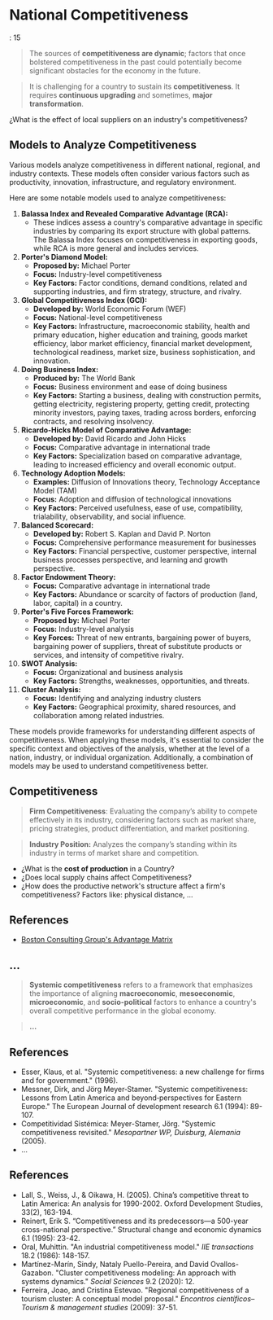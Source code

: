 # National Competitiveness

: 15

> The sources of **competitiveness are dynamic**; factors that once bolstered competitiveness in the past could potentially become significant obstacles for the economy in the future.
> 

> It is challenging for a country to sustain its **competitiveness**. It requires **continuous upgrading** and sometimes, **major transformation**.
> 

¿What is the effect of local suppliers on an industry's competitiveness?

## Models to Analyze Competitiveness

Various models analyze competitiveness in different national, regional, and industry contexts. These models often consider various factors such as productivity, innovation, infrastructure, and regulatory environment.

Here are some notable models used to analyze competitiveness:

1. **Balassa Index and Revealed Comparative Advantage (RCA):**
    - These indices assess a country's comparative advantage in specific industries by comparing its export structure with global patterns. The Balassa Index focuses on competitiveness in exporting goods, while RCA is more general and includes services.
2. **Porter's Diamond Model:**
    - **Proposed by:** Michael Porter
    - **Focus:** Industry-level competitiveness
    - **Key Factors:** Factor conditions, demand conditions, related and supporting industries, and firm strategy, structure, and rivalry.
3. **Global Competitiveness Index (GCI):**
    - **Developed by:** World Economic Forum (WEF)
    - **Focus:** National-level competitiveness
    - **Key Factors:** Infrastructure, macroeconomic stability, health and primary education, higher education and training, goods market efficiency, labor market efficiency, financial market development, technological readiness, market size, business sophistication, and innovation.
4. **Doing Business Index:**
    - **Produced by:** The World Bank
    - **Focus:** Business environment and ease of doing business
    - **Key Factors:** Starting a business, dealing with construction permits, getting electricity, registering property, getting credit, protecting minority investors, paying taxes, trading across borders, enforcing contracts, and resolving insolvency.
5. **Ricardo-Hicks Model of Comparative Advantage:**
    - **Developed by:** David Ricardo and John Hicks
    - **Focus:** Comparative advantage in international trade
    - **Key Factors:** Specialization based on comparative advantage, leading to increased efficiency and overall economic output.
6. **Technology Adoption Models:**
    - **Examples:** Diffusion of Innovations theory, Technology Acceptance Model (TAM)
    - **Focus:** Adoption and diffusion of technological innovations
    - **Key Factors:** Perceived usefulness, ease of use, compatibility, trialability, observability, and social influence.
7. **Balanced Scorecard:**
    - **Developed by:** Robert S. Kaplan and David P. Norton
    - **Focus:** Comprehensive performance measurement for businesses
    - **Key Factors:** Financial perspective, customer perspective, internal business processes perspective, and learning and growth perspective.
8. **Factor Endowment Theory:**
    - **Focus:** Comparative advantage in international trade
    - **Key Factors:** Abundance or scarcity of factors of production (land, labor, capital) in a country.
9. **Porter's Five Forces Framework:**
    - **Proposed by:** Michael Porter
    - **Focus:** Industry-level analysis
    - **Key Forces:** Threat of new entrants, bargaining power of buyers, bargaining power of suppliers, threat of substitute products or services, and intensity of competitive rivalry.
10. **SWOT Analysis:**
    - **Focus:** Organizational and business analysis
    - **Key Factors:** Strengths, weaknesses, opportunities, and threats.
11. **Cluster Analysis:**
    - **Focus:** Identifying and analyzing industry clusters
    - **Key Factors:** Geographical proximity, shared resources, and collaboration among related industries.

These models provide frameworks for understanding different aspects of competitiveness. When applying these models, it's essential to consider the specific context and objectives of the analysis, whether at the level of a nation, industry, or individual organization. Additionally, a combination of models may be used to understand competitiveness better.

## Competitiveness

> **Firm Competitiveness**: Evaluating the company’s ability to compete effectively in its industry, considering factors such as market share, pricing strategies, product differentiation, and market positioning.
> 

> **Industry Position:** Analyzes the company’s standing within its industry in terms of market share and competition.
> 

- ¿What is the **cost of production** in a Country?
- ¿Does local supply chains affect Competitiveness?
- ¿How does the productive network's structure affect a firm's competitiveness? Factors like: physical distance, …

## References

- [Boston Consulting Group's Advantage Matrix](https://en.wikipedia.org/wiki/Boston_Consulting_Group%27s_Advantage_Matrix)

## …

> **Systemic competitiveness** refers to a framework that emphasizes the importance of aligning **macroeconomic**, **mesoeconomic**, **microeconomic**, and **socio-political** factors to enhance a country's overall competitive performance in the global economy.
> 

> **…**
> 

## References

- Esser, Klaus, et al. "Systemic competitiveness: a new challenge for firms and for government." (1996).
- Messner, Dirk, and Jörg Meyer‐Stamer. "Systemic competitiveness: Lessons from Latin America and beyond‐perspectives for Eastern Europe." The European Journal of development research 6.1 (1994): 89-107.
- Competitividad Sistémica:  Meyer-Stamer, Jörg. "Systemic competitiveness revisited." *Mesopartner WP, Duisburg, Alemania* (2005).
- …

## References

- Lall, S., Weiss, J., & Oikawa, H. (2005). China’s competitive threat to Latin America: An analysis for 1990-2002. Oxford Development Studies, 33(2), 163-194.
- Reinert, Erik S. “Competitiveness and its predecessors—a 500-year cross-national perspective.” Structural change and economic dynamics 6.1 (1995): 23-42.
- Oral, Muhittin. "An industrial competitiveness model." *IIE transactions* 18.2 (1986): 148-157.
- Martínez-Marín, Sindy, Nataly Puello-Pereira, and David Ovallos-Gazabon.
 "Cluster competitiveness modeling: An approach with systems dynamics." *Social Sciences* 9.2 (2020): 12.
- Ferreira, Joao, and Cristina Estevao. "Regional competitiveness of a tourism cluster: A conceptual model proposal." *Encontros científicos–Tourism & management studies* (2009): 37-51.